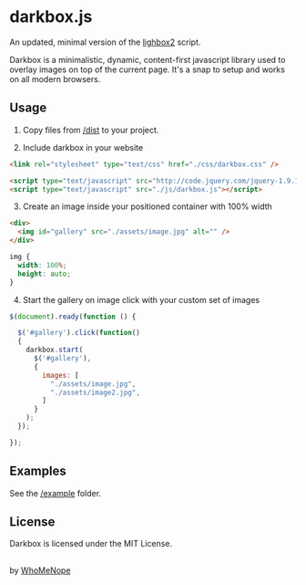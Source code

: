 # darkbox.js

An updated, minimal version of the [lighbox2](http://lokeshdhakar.com/projects/lightbox2/) script.

Darkbox is a minimalistic, dynamic, content-first javascript library used to overlay images on top of the current page. It's a snap to setup and works on all modern browsers.

## Usage

1. Copy files from [/dist](https://github.com/WhoMeNope/darkbox.js/tree/master/dist) to your project.

2. Include darkbox in your website

```html
<link rel="stylesheet" type="text/css" href="./css/darkbox.css" />

<script type="text/javascript" src="http://code.jquery.com/jquery-1.9.1.js"></script>
<script type="text/javascript" src="./js/darkbox.js"></script>
```

3. Create an image inside your positioned container with 100% width

```html
<div>
  <img id="gallery" src="./assets/image.jpg" alt="" />
</div>
```

```css
img {
  width: 100%;
  height: auto;
}
```

4. Start the gallery on image click with your custom set of images

```javascript
$(document).ready(function () {

  $('#gallery').click(function() 
  {
    darkbox.start( 
      $('#gallery'), 
      {
        images: [
          "./assets/image.jpg",
          "./assets/image2.jpg",
        ]
      }
    );
  });

});
```

## Examples 

See the [/example](https://github.com/WhoMeNope/darkbox.js/tree/master/example) folder.

## License

Darkbox is licensed under the MIT License.

##

by [WhoMeNope](https://github.com/WhoMeNope)
